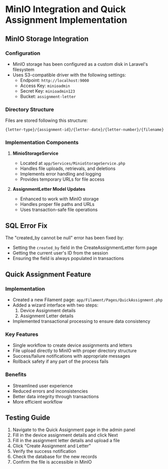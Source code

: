 # MinIO Integration and Quick Assignment Implementation

## MinIO Storage Integration

### Configuration
- MinIO storage has been configured as a custom disk in Laravel's filesystem
- Uses S3-compatible driver with the following settings:
  - Endpoint: `http://localhost:9000`
  - Access Key: `minioadmin`
  - Secret Key: `minioadmin123`
  - Bucket: `assignment-letter`

### Directory Structure
Files are stored following this structure:
```
{letter-type}/{assignment-id}/{letter-date}/{letter-number}/{filename}
```

### Implementation Components

1. **MinioStorageService**
   - Located at `app/Services/MinioStorageService.php`
   - Handles file uploads, retrievals, and deletions
   - Implements error handling and logging
   - Provides temporary URLs for file access

2. **AssignmentLetter Model Updates**
   - Enhanced to work with MinIO storage
   - Handles proper file paths and URLs
   - Uses transaction-safe file operations

## SQL Error Fix

The "created_by cannot be null" error has been fixed by:
- Setting the `created_by` field in the CreateAssignmentLetter form page
- Getting the current user's ID from the session
- Ensuring the field is always populated in transactions

## Quick Assignment Feature

### Implementation
- Created a new Filament page: `app/Filament/Pages/QuickAssignment.php`
- Added a wizard interface with two steps:
  1. Device Assignment details
  2. Assignment Letter details
- Implemented transactional processing to ensure data consistency

### Key Features
- Single workflow to create device assignments and letters
- File upload directly to MinIO with proper directory structure
- Success/failure notifications with appropriate messages
- Rollback safety if any part of the process fails

### Benefits
- Streamlined user experience
- Reduced errors and inconsistencies
- Better data integrity through transactions
- More efficient workflow

## Testing Guide
1. Navigate to the Quick Assignment page in the admin panel
2. Fill in the device assignment details and click Next
3. Fill in the assignment letter details and upload a file
4. Click "Create Assignment and Letter"
5. Verify the success notification
6. Check the database for the new records
7. Confirm the file is accessible in MinIO
